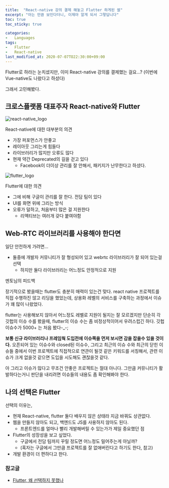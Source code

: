 ```yaml
---
title:  "React-native 강의 결제 해놓고 Flutter 하게된 썰"
excerpt: "아는 만큼 보인다더니, 이제야 알게 되서 그렇답니다"
toc: true
toc_sticky: true

categories:
-   Languages
tags:
-   Flutter
-   React-native
last_modified_at: 2020-07-07TO22:30:00+09:00
---
```


Flutter로 하라는 눈치셨지만,
이미 React-native 강의를 결제했는 걸요...?
(이번에 Vue-native도 나왔다고 하셨다)

그래서 고민해봤다.

## 크로스플랫폼 대표주자 React-native와 Flutter

![react-native_logo](https://upload.wikimedia.org/wikipedia/commons/d/d3/React_Native.png)

React-native에 대한 대부분의 의견

- 가장 퍼포먼스가 안좋고
- 레이아웃 그리는게 힘들다
- 라이브러리가 많지만 오류도 많다
- 현재 약간 Deprecated의 길을 걷고 있다
  - Facebook이 더이상 관리를 잘 안해서, 패키지가 난무한다고 하셨다.

![flutter_logo](https://upload.wikimedia.org/wikipedia/commons/1/17/Google-flutter-logo.png)

Flutter에 대한 의견

- 그에 비해 구글이 관리를 잘 한다. 전담 팀이 있다
- UI를 화면 위에 그리는 방식
- 오류가 덜하고, 처음부터 많은 걸 지원한다
  - 리액티브는 여러개 갖다 붙여야함

## Web-RTC 라이브러리를 사용해야 한다면

일단 안전하게 가려면...

- 둘중에 개발자 커뮤니티가 잘 형성되어 있고 webrtc 라이브러리가 잘 되어 있는걸 선택
  - 하지만 둘다 라이브러리는 어느정도 안정적으로 지원

멘토님의 피드백

장기적으로 봤을때는 flutter도 충분히 매력이 있는건 맞다.
react native 프로젝트를 직접 수행하진 않고 리딩을 했었는데,
상용화 레벨의 서비스를 구축하는 과정에서 이슈가 꽤 많이 나왔었다.

flutter는 사용해보지 않아서 어느정도 레벨로 지원이 될지는 잘 모르겠지만
단순히 각 깃헙의 이슈 수를 봤을때, flutter의 이슈 수는 좀 비정상적이어서 우려스럽긴 하다.
깃헙 이슈수가 5000+ 는 처음 봤다-_-;

**보통 신규 라이브러리나 프레임웍 도입전에 이슈쪽을 먼저 보시면 감을 잡을수 있을 것이다.**
오픈되어 있는 이슈수와  closed된 이슈수, 그리고 최근의 이슈 수와 최근의 닫힌 이슈들 중에서
이번 프로젝트에 직접적으로 연관이 될것 같은 키워드를 서칭해서,
관련 이슈가 크게 없을것 같으면 도입을 시도해도 괜찮을것 같다.

아 그리고 이슈가 많다고 무조건 안좋은 프로젝트는 절대 아니다.
그만큼 커뮤니티가 활발하다는거니 판단을 내리려면 이슈들의 내용도 좀 확인해봐야 한다.

## 나의 선택은 Flutter

선택의 이유는,

- 현재 React-native, flutter 둘다 배우지 않은 상태라 지금 바꿔도 상관없다.
- 웹을 만들지 않아도 되고, 백엔드도 JS를 사용하지 않아도 된다.
  - 프론트엔드를 얼마나 빨리 개발해버릴 수 있는가가 제일 중요했던 점
- Flutter의 성장성을 보고 싶었다.
  - 구글에서 전담 팀까지 꾸릴 정도면 어느정도 밀어주는게 아닐까?
  - (혹자는 구글에서 그만큼 프로젝트를 잘 없애버린다고 하기도 한다, 참고)
- 개발 환경이 더 편하다고 한다.

### 참고글

- [Flutter, 왜 선택하지 못했나](https://engineering.linecorp.com/ko/blog/flutter-pros-and-cons/)